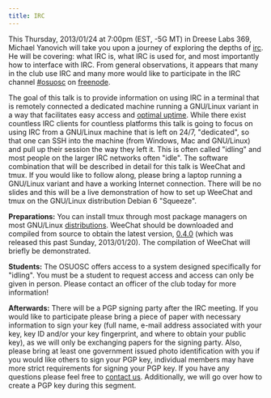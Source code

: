 ```yaml
---
title: IRC
---
```

This Thursday, 2013/01/24 at 7:00pm (EST, -5G MT) in Dreese Labs 369, Michael Yanovich will take you upon a journey of exploring the depths of [irc](https://en.wikipedia.org/wiki/Internet_Relay_Chat). He will be covering: what IRC is, what IRC is used for, and most importantly how to interface with IRC. From general observations, it appears that many in the club use IRC and many more would like to participate in the IRC channel [#osuosc](irc://irc.freenode.net/osuosc) on [freenode](https://freenode.net/).

The goal of this talk is to provide information on using IRC in a terminal that is remotely connected a dedicated machine running a GNU/Linux variant in a way that facilitates easy access and [optimal uptime](https://xkcd.com/705/). While there exist countless IRC clients for countless platforms this talk is going to focus on using IRC from a GNU/Linux machine that is left on 24/7, "dedicated", so that one can SSH into the machine (from Windows, Mac and GNU/Linux) and pull up their session the way they left it. This is often called "idling" and most people on the larger IRC networks often "idle". The software combination that will be described in detail for this talk is WeeChat and tmux. If you would like to follow along, please bring a laptop running a GNU/Linux variant and have a working Internet connection. There will be no slides and this will be a live demonstration of how to set up WeeChat and tmux on the GNU/Linux distribution Debian 6 "Squeeze".

**Preparations:** You can install tmux through most package managers on most GNU/Linux [distributions](http://bedrocklinux.org/). WeeChat should be downloaded and compiled from source to obtain the latest version, [0.4.0](http://weechat.org/download/stable/) (which was released this past Sunday, 2013/01/20). The compilation of WeeChat will briefly be demonstrated.

**Students:** The OSUOSC offers access to a system designed specifically for "idling". You must be a student to request access and access can only be given in person. Please contact an officer of the club today for more information!

**Afterwards:** There will be a PGP signing party after the IRC meeting. If you would like to participate please bring a piece of paper with necessary information to sign your key (full name, e-mail address associated with your key, key ID and/or your key fingerprint, and where to obtain your public key), as we will only be exchanging papers for the signing party. Also, please bring at least one government issued photo identification with you if you would like others to sign your PGP key, individual members may have more strict requirements for signing your PGP key. If you have any questions please feel free to [contact us](https://opensource.osu.edu/contact). Additionally, we will go over how to create a PGP key during this segment.
